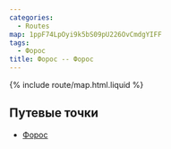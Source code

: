 ```yaml
---
categories:
  - Routes
map: 1ppF74LpOyi9k5bS09pU226OvCmdgYIFF
tags:
  - Форос
title: Форос -- Форос
---
```


{% include route/map.html.liquid %}

## Путевые точки

- [Форос](toponyms/форос.md)
